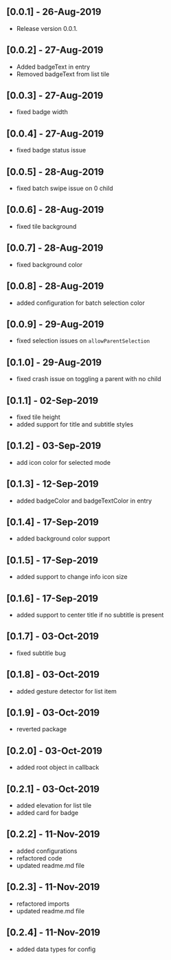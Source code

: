 ## [0.0.1] - 26-Aug-2019
* Release version 0.0.1.

## [0.0.2] - 27-Aug-2019
* Added badgeText in entry
* Removed badgeText from list tile

## [0.0.3] - 27-Aug-2019
* fixed badge width

## [0.0.4] - 27-Aug-2019
* fixed badge status issue

## [0.0.5] - 28-Aug-2019
* fixed batch swipe issue on 0 child

## [0.0.6] - 28-Aug-2019
* fixed tile background

## [0.0.7] - 28-Aug-2019
* fixed background color

## [0.0.8] - 28-Aug-2019
* added configuration for batch selection color

## [0.0.9] - 29-Aug-2019
* fixed selection issues on `allowParentSelection`

## [0.1.0] - 29-Aug-2019
* fixed crash issue on toggling a parent with no child

## [0.1.1] - 02-Sep-2019
* fixed tile height
* added support for title and subtitle styles

## [0.1.2] - 03-Sep-2019
* add icon color for selected mode

## [0.1.3] - 12-Sep-2019
* added badgeColor and badgeTextColor in entry

## [0.1.4] - 17-Sep-2019
* added background color support

## [0.1.5] - 17-Sep-2019
* added support to change info icon size

## [0.1.6] - 17-Sep-2019
* added support to center title if no subtitle is present

## [0.1.7] - 03-Oct-2019
* fixed subtitle bug

## [0.1.8] - 03-Oct-2019
* added gesture detector for list item

## [0.1.9] - 03-Oct-2019
* reverted package

## [0.2.0] - 03-Oct-2019
* added root object in callback 

## [0.2.1] - 03-Oct-2019
* added elevation for list tile
* added card for badge

## [0.2.2] - 11-Nov-2019
* added configurations
* refactored code
* updated readme.md file

## [0.2.3] - 11-Nov-2019
* refactored imports
* updated readme.md file

## [0.2.4] - 11-Nov-2019
* added data types for config 
